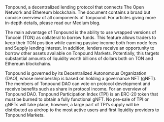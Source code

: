 Tonpound, a decentralized lending protocol that connects The Open Network and Ethereum blockchain. The document contains a broad but concise overview of all components of Tonpound. For articles giving more in-depth details, please read our Medium blog. 

The main advantage of Tonpound is the ability to use wrapped versions of Toncoin (TON) as collateral to borrow funds. This feature allows traders to keep their TON position while earning passive income both from node fees and Supply lending interest. In addition, lenders receive an opportunity to borrow other assets available on Tonpound Markets. Potentially, this targets substantial amounts of liquidity worth billions of dollars both on TON and Ethereum blockchains.

Tonpound is governed by its Decentralized Autonomous Organization (DAO), whose membership is based on holding a governance NFT (gNFT). The members of Tonpound DAO can vote on protocol development and receive benefits such as share in protocol income. For an overview of Tonpound DAO. 
Tonpound Participation Index (TPI) is an ERC-20 token that must be burned to obtain a fully functional gNFT. No pre-sale of TPI or gNFTs will take place, however, a large part of TPI’s supply will be distributed as airdrop to the most active users and first liquidity providers to Tonpound Markets.
